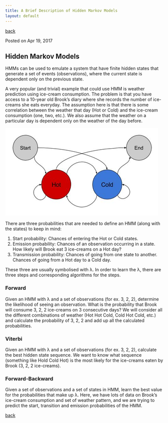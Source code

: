 ```yaml
---
title: A Brief Description of Hidden Markov Models
layout: default
---
```

[back](./)

Posted on Apr 19, 2017

## Hidden Markov Models

HMMs can be used to emulate a system that have finite hidden states that generate a set of events (observations), where the current state is dependent only on the previous state.

A very popular (and trivial) example that could use HMM is weather prediction using ice-cream consumption. The problem is that you have access to a 10-year old Brook’s diary where she records the number of ice-creams she eats everyday. The assumption here is that there is some correlation between the weather that day (Hot or Cold) and the ice-cream consumption (one, two, etc.). We also assume that the weather on a particular day is dependent only on the weather of the day before.

![Ice-cream Example](/docs/images/HMMHotCold.jpg)

There are three probabilities that are needed to define an HMM (along with the states) to keep in mind:

  1. Start probability: Chances of entering the Hot or Cold states.
  2. Emission probability: Chances of an observation occurring in a state. How likely will Brook eat 3 ice-creams on a Hot day?
  3. Transmission probability: Chances of going from one state to another. Chances of going from a Hot day to a Cold day.
  
These three are usually symbolised with λ. In order to learn the λ, there are three steps and corresponding algorithms for the steps.

### Forward

Given an HMM with λ and a set of observations (for ex. 3, 2, 2), determine the likelihood of seeing an observation. What is the probability that Brook will consume 3, 2, 2 ice-creams on 3 consecutive days? We will consider all the different combinations of weather (Hot Hot Cold, Cold Hot Cold, etc.) and calculate the probability of 3, 2, 2 and add up all the calculated probabilities.

### Viterbi

Given an HMM with λ and a set of observations (for ex. 3, 2, 2), calculate the best hidden state sequence. We want to know what sequence (something like Hold Cold Hot) is the most likely for the ice-creams eaten by Brook (3, 2, 2 ice-creams). 

### Forward-Backward

Given a set of observations and a set of states in HMM, learn the best value for the probabilities that make up λ. Here, we have lots of data on Brook’s ice-cream consumption and set of weather pattern, and we are trying to predict the start, transition and emission probabilities of the HMM.

[back](./)
